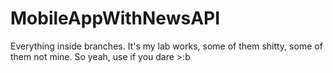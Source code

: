 # MobileAppWithNewsAPI
Everything inside branches. It's my lab works, some of them shitty, some of them not mine. So yeah, use if you dare >:b
